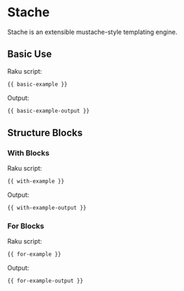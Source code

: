 
# Stache

Stache is an extensible mustache-style templating engine.

## Basic Use

Raku script:

```raku
{{ basic-example }}
```

Output:

```txt
{{ basic-example-output }}
```

## Structure Blocks

### With Blocks

Raku script:

```raku
{{ with-example }}
```

Output:

```txt
{{ with-example-output }}
```

### For Blocks

Raku script:

```raku
{{ for-example }}
```

Output:

```txt
{{ for-example-output }}
```

